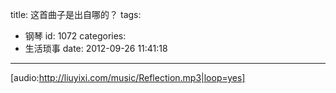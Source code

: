 title: 这首曲子是出自哪的？
tags:
  - 钢琴
id: 1072
categories:
  - 生活琐事
date: 2012-09-26 11:41:18
---

[audio:http://liuyixi.com/music/Reflection.mp3|loop=yes]